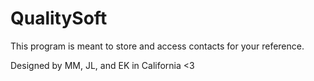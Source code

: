 # QualitySoft
This program is meant to store and access contacts for your reference. 

Designed by MM, JL, and EK in California <3
